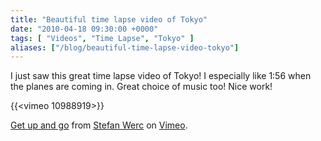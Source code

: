 ```yaml
---
title: "Beautiful time lapse video of Tokyo"
date: "2010-04-18 09:30:00 +0000"
tags: [ "Videos", "Time Lapse", "Tokyo" ]
aliases: ["/blog/beautiful-time-lapse-video-tokyo"]
---
```

I just saw this great time lapse video of Tokyo! I especially like 1:56 when the planes are coming in. Great choice of music too! Nice work!

{{<vimeo 10988919>}}

[Get up and go](http://vimeo.com/10988919) from [Stefan Werc](http://vimeo.com/user1393923) on [Vimeo](http://vimeo.com/).
